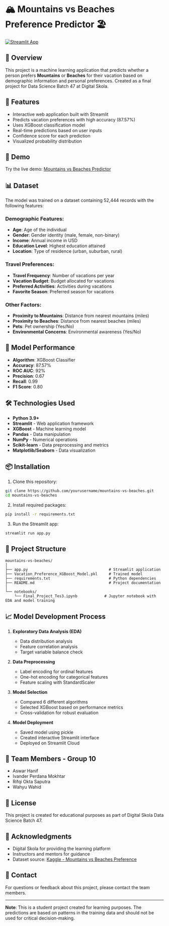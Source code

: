 # 🏔️ Mountains vs Beaches Preference Predictor 🏖️

[![Streamlit App](https://static.streamlit.io/badges/streamlit_badge_black_white.svg)](https://your-app-url.streamlit.app)

## 📌 Overview

This project is a machine learning application that predicts whether a person prefers **Mountains** or **Beaches** for their vacation based on demographic information and personal preferences. Created as a final project for Data Science Batch 47 at Digital Skola.

## 🎯 Features

- Interactive web application built with Streamlit
- Predicts vacation preferences with high accuracy (87.57%)
- Uses XGBoost classification model
- Real-time predictions based on user inputs
- Confidence score for each prediction
- Visualized probability distribution

## 🚀 Demo

Try the live demo: [Mountains vs Beaches Predictor](https://your-app-url.streamlit.app)

## 📊 Dataset

The model was trained on a dataset containing 52,444 records with the following features:

### Demographic Features:
- **Age**: Age of the individual
- **Gender**: Gender identity (male, female, non-binary)
- **Income**: Annual income in USD
- **Education Level**: Highest education attained
- **Location**: Type of residence (urban, suburban, rural)

### Travel Preferences:
- **Travel Frequency**: Number of vacations per year
- **Vacation Budget**: Budget allocated for vacations
- **Preferred Activities**: Activities during vacations
- **Favorite Season**: Preferred season for vacations

### Other Factors:
- **Proximity to Mountains**: Distance from nearest mountains (miles)
- **Proximity to Beaches**: Distance from nearest beaches (miles)
- **Pets**: Pet ownership (Yes/No)
- **Environmental Concerns**: Environmental awareness (Yes/No)

## 🤖 Model Performance

- **Algorithm**: XGBoost Classifier
- **Accuracy**: 87.57%
- **ROC AUC**: 92%
- **Precision**: 0.67
- **Recall**: 0.99
- **F1 Score**: 0.80

## 🛠️ Technologies Used

- **Python 3.9+**
- **Streamlit** - Web application framework
- **XGBoost** - Machine learning model
- **Pandas** - Data manipulation
- **NumPy** - Numerical operations
- **Scikit-learn** - Data preprocessing and metrics
- **Matplotlib/Seaborn** - Data visualization

## 📦 Installation

1. Clone this repository:
```bash
git clone https://github.com/yourusername/mountains-vs-beaches.git
cd mountains-vs-beaches
```

2. Install required packages:
```bash
pip install -r requirements.txt
```

3. Run the Streamlit app:
```bash
streamlit run app.py
```

## 📁 Project Structure

```
mountains-vs-beaches/
│
├── app.py                                    # Streamlit application
├── Vacation_Preference_XGBoost_Model.pkl     # Trained model
├── requirements.txt                          # Python dependencies
├── README.md                                 # Project documentation
│
└── notebooks/
    └── Final_Project_Tes3.ipynb            # Jupyter notebook with EDA and model training
```

## 📈 Model Development Process

1. **Exploratory Data Analysis (EDA)**
   - Data distribution analysis
   - Feature correlation analysis
   - Target variable balance check

2. **Data Preprocessing**
   - Label encoding for ordinal features
   - One-hot encoding for categorical features
   - Feature scaling with StandardScaler

3. **Model Selection**
   - Compared 6 different algorithms
   - Selected XGBoost based on performance metrics
   - Cross-validation for robust evaluation

4. **Model Deployment**
   - Saved model using pickle
   - Created interactive Streamlit interface
   - Deployed on Streamlit Cloud

## 👥 Team Members - Group 10

- Aswar Hanif
- Ivander Perdana Mokhtar
- Rifqi Okta Saputra
- Wahyu Wahid

## 📝 License

This project is created for educational purposes as part of Digital Skola Data Science Batch 47.

## 🙏 Acknowledgments

- Digital Skola for providing the learning platform
- Instructors and mentors for guidance
- Dataset source: [Kaggle - Mountains vs Beaches Preference](https://www.kaggle.com/datasets/jahnavipalival/mountains-vs-beaches-preference)

## 📧 Contact

For questions or feedback about this project, please contact the team members.

---

**Note**: This is a student project created for learning purposes. The predictions are based on patterns in the training data and should not be used for critical decision-making.